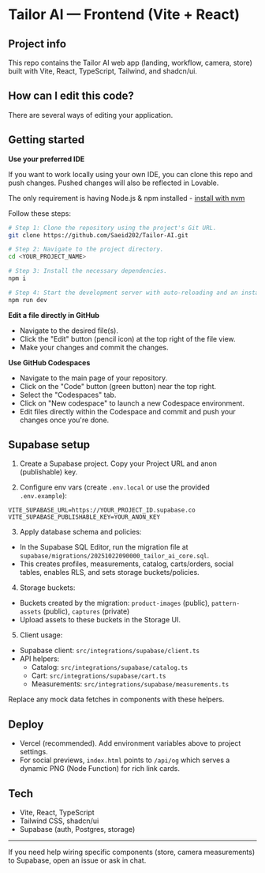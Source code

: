 # Tailor AI — Frontend (Vite + React)

## Project info

This repo contains the Tailor AI web app (landing, workflow, camera, store) built with Vite, React, TypeScript, Tailwind, and shadcn/ui.

## How can I edit this code?

There are several ways of editing your application.

## Getting started

**Use your preferred IDE**

If you want to work locally using your own IDE, you can clone this repo and push changes. Pushed changes will also be reflected in Lovable.

The only requirement is having Node.js & npm installed - [install with nvm](https://github.com/nvm-sh/nvm#installing-and-updating)

Follow these steps:

```sh
# Step 1: Clone the repository using the project's Git URL.
git clone https://github.com/Saeid202/Tailor-AI.git

# Step 2: Navigate to the project directory.
cd <YOUR_PROJECT_NAME>

# Step 3: Install the necessary dependencies.
npm i

# Step 4: Start the development server with auto-reloading and an instant preview.
npm run dev
```

**Edit a file directly in GitHub**

- Navigate to the desired file(s).
- Click the "Edit" button (pencil icon) at the top right of the file view.
- Make your changes and commit the changes.

**Use GitHub Codespaces**

- Navigate to the main page of your repository.
- Click on the "Code" button (green button) near the top right.
- Select the "Codespaces" tab.
- Click on "New codespace" to launch a new Codespace environment.
- Edit files directly within the Codespace and commit and push your changes once you're done.

## Supabase setup

1) Create a Supabase project. Copy your Project URL and anon (publishable) key.

2) Configure env vars (create `.env.local` or use the provided `.env.example`):

```
VITE_SUPABASE_URL=https://YOUR_PROJECT_ID.supabase.co
VITE_SUPABASE_PUBLISHABLE_KEY=YOUR_ANON_KEY
```

3) Apply database schema and policies:

- In the Supabase SQL Editor, run the migration file at `supabase/migrations/20251022090000_tailor_ai_core.sql`.
- This creates profiles, measurements, catalog, carts/orders, social tables, enables RLS, and sets storage buckets/policies.

4) Storage buckets:

- Buckets created by the migration: `product-images` (public), `pattern-assets` (public), `captures` (private)
- Upload assets to these buckets in the Storage UI.

5) Client usage:

- Supabase client: `src/integrations/supabase/client.ts`
- API helpers:
	- Catalog: `src/integrations/supabase/catalog.ts`
	- Cart: `src/integrations/supabase/cart.ts`
	- Measurements: `src/integrations/supabase/measurements.ts`

Replace any mock data fetches in components with these helpers.

## Deploy

- Vercel (recommended). Add environment variables above to project settings.
- For social previews, `index.html` points to `/api/og` which serves a dynamic PNG (Node Function) for rich link cards.

## Tech

- Vite, React, TypeScript
- Tailwind CSS, shadcn/ui
- Supabase (auth, Postgres, storage)
 
---

If you need help wiring specific components (store, camera measurements) to Supabase, open an issue or ask in chat.
